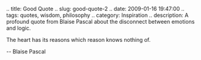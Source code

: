 .. title: Good Quote
.. slug: good-quote-2
.. date: 2009-01-16 19:47:00
.. tags: quotes, wisdom, philosophy
.. category: Inspiration
.. description: A profound quote from Blaise Pascal about the disconnect between emotions and logic.

The heart has its reasons which reason knows nothing of.

-- Blaise Pascal
